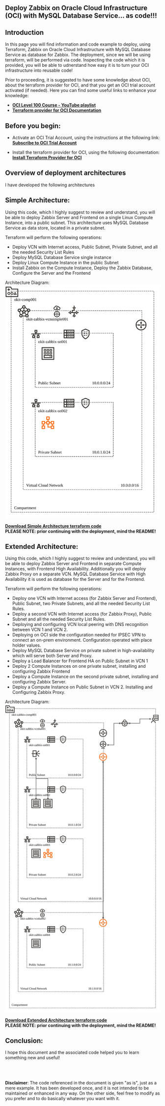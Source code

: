 ## Deploy Zabbix on Oracle Cloud Infrastructure (OCI) with MySQL Database Service... as code!!!

## Introduction

In this page you will find information and code example to deploy, using Terraform, Zabbix on Oracle Cloud Infrastructure with MySQL Database Service as database for Zabbix. 
The deployment, since we will be using terraform, will be performed via code. Inspecting the code which it is provided, you will be able to udnerstand how easy it is to turn your OCI infrastructure into reusable code!

Prior to proceeding, it is suggested to have some knowledge about OCI, about the terraform provider for OCI, and that you get an OCI trial account activated (if needed).
Here you can find some useful links to enhance your knowledge:
- **[OCI Level 100 Course - YouTube playlist](https://www.youtube.com/watch?v=BwANK1xJql8&list=PLgvLoiAxJHJ1IPdOvjUWxsU1BvFSXtGvB)**
- **[Terraform provider for OCI Documentation](https://registry.terraform.io/providers/hashicorp/oci/latest/docs)**

## Before you begin:
- Activate an OCI Trial Account, using the instructions at the following link:
**[Subscribe to OCI Trial Account](https://docs.oracle.com/en-us/iaas/Content/GSG/Tasks/signingup_topic-Sign_Up_for_Free_Oracle_Cloud_Promotion.htm)**

- Install the terraform provider for OCI, using the following documentation:
**[Install Terraform Provider for OCI](https://docs.oracle.com/en-us/iaas/Content/API/SDKDocs/terraforminstallation.htm)**


## Overview of deployment architectures

I have developed the following architectures

## Simple Architecture:
Using this code, which I highly suggest to review and understand, you will be able to deploy Zabbix Server and Frontend on a single Linux Compute Instance, into a public subnet. This architecture uses MySQL Database Service as data store, located in a private subnet.

Terraform will perform the following operations:
- Deploy VCN with Internet access, Public Subnet, Private Subnet, and all the needed Security List Rules
- Deploy MySQL Database Service single instance
- Deploy Linux Compute Instance in the public Subnet
- Install Zabbix on the Compute Instance, Deploy the Zabbix Database, Configure the Server and the Frontend

Architecture Diagram:
![](./images/simpleArch.svg)

**[Download Simple Architecture terraform code](./code/Zabbix_OCI_MDS_SimpleArch.zip)**<br/>
**PLEASE NOTE: prior continuing with the deployment, mind the README!**

## Extended Architecture:
Using this code, which I highly suggest to review and understand, you will be able to deploy Zabbix Server and Frontend in separate Compute Instances, with Frontend High Availability. Additionally you will deploy Zabbix Proxy on a separate VCN. MySQL Database Service with High Availability it is used as database for the Server and for the Frontend.

Terraform will perform the following operations:
- Deploy one VCN with Internet access (for Zabbix Server and Frontend), Public Subnet, two Private Subnets, and all the needed Security List Rules.
- Deploy a second VCN with Internet access (for Zabbix Proxy), Public Subnet and all the needed Security List Rules.
- Deploying and configuring VCN local peering with DNS recognition between VCN 1 and VCN 2.
- Deploying on OCI side the configuration needed for IPSEC VPN to connect an on-prem environment. Configuration operated with place holder values.
- Deploy MySQL Database Service on private subnet in high-availability which will serve both Server and Proxy.
- Deploy a Load Balancer for Frontend HA on Public Subnet in VCN 1
- Deploy 2 Compute Instances on one private subnet, installing and configuring Zabbix Frontend
- Deploy a Compute Instance on the second private subnet, installing and configuring Zabbix Server.
- Deploy a Compute Instance on Public Subnet in VCN 2. Installing and Configuring Zabbix Proxy.

Architecture Diagram:
![](./images/extendedArch.svg)

**[Download Extended Architecture terraform code](./code/Zabbix_OCI_MDS_ExtendedArch.zip)**<br/>
**PLEASE NOTE: prior continuing with the deployment, mind the README!**


## Conclusion:
I hope this document and the associated code helped you to learn something new and useful!
<br/>
<br/>
<br/>
<br/>

**Disclaimer**: The code referenced in the document is given "as is", just as a mere example. It has been developed once, and it is not intended to be maintained or enhanced in any way. On the other side, feel free to modify as you prefer and to do basically whatever you want with it.
